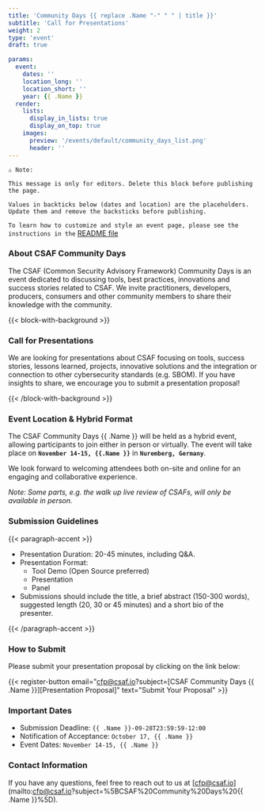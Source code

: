 ```yaml
---
title: 'Community Days {{ replace .Name "-" " " | title }}'
subtitle: 'Call for Presentations'
weight: 2
type: 'event'
draft: true

params:
  event:
    dates: ''
    location_long: ''
    location_short: ''
    year: {{ .Name }}
  render:
    lists:
      display_in_lists: true
      display_on_top: true
    images:
      preview: '/events/default/community_days_list.png'
      header: ''
---
```


`⚠️ Note:`

`This message is only for editors. Delete this block before publishing the page.`

`Values in backticks below (dates and location) are the placeholders. Update them and remove the backsticks before publishing.`

`To learn how to customize and style an event page, please see the instructions in the`
[README file](/README-repo.md#add-a-page-for-the-event)

### About CSAF Community Days

The CSAF (Common Security Advisory Framework) Community Days is an event
dedicated to discussing tools, best practices, innovations and success stories
related to CSAF. We invite practitioners, developers, producers, consumers and
other community members to share their knowledge with the community.

{{< block-with-background >}}

### Call for Presentations

We are looking for presentations about CSAF focusing on tools, success stories,
lessons learned, projects, innovative solutions and the integration or
connection to other cybersecurity standards (e.g. SBOM). If you have insights
to share, we encourage you to submit a presentation proposal!

{{< /block-with-background >}}

### Event Location & Hybrid Format

The CSAF Community Days {{ .Name }} will be held as a hybrid event, allowing
participants to join either in person or virtually. The event will take place
on **`November 14-15, {{.Name }}`** in **`Nuremberg, Germany`**.

We look forward to welcoming attendees both on-site and online for an engaging
and collaborative experience.

_Note: Some parts, e.g. the walk up live review of CSAFs, will only be
available in person._

### Submission Guidelines

{{< paragraph-accent >}}

- Presentation Duration: 20-45 minutes, including Q&A.
- Presentation Format:
  - Tool Demo (Open Source preferred)
  - Presentation
  - Panel
- Submissions should include the title, a brief abstract (150-300 words),
  suggested length (20, 30 or 45 minutes) and a short bio of the presenter.

{{< /paragraph-accent >}}

### How to Submit

Please submit your presentation proposal by clicking on the link below:

{{< register-button email="cfp@csaf.io?subject=[CSAF Community Days {{ .Name }}][Presentation Proposal]<Presentation Title>" text="Submit Your Proposal" >}}

### Important Dates

- Submission Deadline: `{{ .Name }}-09-28T23:59:59-12:00`
- Notification of Acceptance: `October 17, {{ .Name }}`
- Event Dates: `November 14-15, {{ .Name }}`

### Contact Information

If you have any questions, feel free to reach out to us at
[cfp@csaf.io](mailto:cfp@csaf.io?subject=%5BCSAF%20Community%20Days%20{{ .Name }}%5D).
